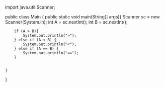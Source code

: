 import java.util.Scanner;

public class Main {
    public static void main(String[] args){
        Scanner sc = new Scanner(System.in);
        int A = sc.nextInt();
        int B = sc.nextInt();
    
        if (A > B){
            System.out.println(">");
        } else if (A < B) {
            System.out.println("<");
        } else if (A == B) {
            System.out.println("==");
        }


    }
}
